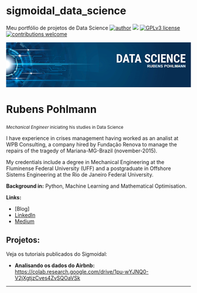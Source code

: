 # sigmoidal_data_science
Meu portfólio de projetos de Data Science
[![author](https://img.shields.io/badge/author-carlosfab-red.svg)](https://www.linkedin.com/in/carlosfab) [![](https://img.shields.io/badge/python-3.7+-blue.svg)](https://www.python.org/downloads/release/python-365/) [![GPLv3 license](https://img.shields.io/badge/License-GPLv3-blue.svg)](http://perso.crans.org/besson/LICENSE.html) [![contributions welcome](https://img.shields.io/badge/contributions-welcome-brightgreen.svg?style=flat)](https://github.com/carlosfab/data_science/issues)

<p align="center">
  <img src="banner_DATA SCIENCE.png" >
</p>

# Rubens Pohlmann
<sub>*Mechanical Engineer* iniciating his studies in Data Science</sub>

I have experience in crises management having worked as an analist at WPB Consulting, a company hired by Fundação Renova to manage the repairs of the tragedy of Mariana-MG-Brazil (november-2015).

My credentials include a degree in Mechanical Engineering at the Fluminense Federal University (UFF) and a postgraduate in Offshore Sistems Engineering at the Rio de Janeiro Federal University.

**Background in:** Python, Machine Learning and Mathematical Optimisation.

**Links:**
* [Blog]
* [LinkedIn](https://www.linkedin.com/in/rubens-pohlmann-553a37167/)
* [Medium](https://www.medium.com)


## Projetos:
Veja os tutoriais publicados do Sigmoidal:

* **Analisando os dados do Airbnb:** https://colab.research.google.com/drive/1pu-wYJNQ0-V2jXgtjzCves4ZvSQOaVSk


---
